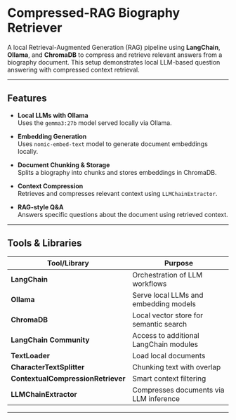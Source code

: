 # Compressed-RAG Biography Retriever

A local Retrieval-Augmented Generation (RAG) pipeline using **LangChain**, **Ollama**, and **ChromaDB** to compress and retrieve relevant answers from a biography document. This setup demonstrates local LLM-based question answering with compressed context retrieval.

---

##  Features

- **Local LLMs with Ollama**  
  Uses the `gemma3:27b` model served locally via Ollama.

- **Embedding Generation**  
  Uses `nomic-embed-text` model to generate document embeddings locally.

- **Document Chunking & Storage**  
  Splits a biography into chunks and stores embeddings in ChromaDB.

- **Context Compression**  
  Retrieves and compresses relevant context using `LLMChainExtractor`.

- **RAG-style Q&A**  
  Answers specific questions about the document using retrieved context.

---

##  Tools & Libraries

| Tool/Library         | Purpose                                      |
|----------------------|----------------------------------------------|
| **LangChain**        | Orchestration of LLM workflows               |
| **Ollama**           | Serve local LLMs and embedding models        |
| **ChromaDB**         | Local vector store for semantic search       |
| **LangChain Community** | Access to additional LangChain modules   |
| **TextLoader**       | Load local documents                         |
| **CharacterTextSplitter** | Chunking text with overlap             |
| **ContextualCompressionRetriever** | Smart context filtering       |
| **LLMChainExtractor** | Compresses documents via LLM inference      |

---

